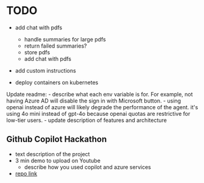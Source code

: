 # TODO

- add chat with pdfs
    - handle summaries for large pdfs
    - return failed summaries?
    - store pdfs
    - add chat with pdfs
- add custom instructions

- deploy containers on kubernetes

Update readme:
    - describe what each env variable is for. For example, not having Azure AD will disable the sign in with Microsoft button.
    - using openai instead of azure will likely degrade the performance of the agent. it's using 4o mini instead of gpt-4o because openai quotas are restrictive for low-tier users.
    - update description of features and architecture


## Github Copilot Hackathon
- text description of the project
- 3 min demo to upload on Youtube
    - describe how you used copilot and azure services
- [repo link](https://github.com/vincenzofanizza/NexusAI.git)